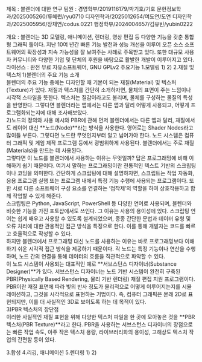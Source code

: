 제목 : 블렌더에 대한 연구
팀원 :
경영학부/2019116179/박기호/기호
문헌정보학과/2025005260/류혜련/ryu0710
디자인학과/2025012654/여도연/도연
디자인학과/2025005956/장채연/codus.0221
행정학부/2024004657/김유빈/yubin0222

개요 : 블렌더는 3D 모델링, 애니메이션, 렌더링, 영상 편집 등 다양한 기능을 갖춘 통합형 그래픽 툴이다. 지난 10여 년간 빠른 기능 발전과 성능 개선을 이루어 오픈 소스 소프트웨어의 확장성과 지속 가능성을 잘 보여주는 사례로 주목받고 있다. 또한 대규모 사용자 커뮤니티와 다양한 기업 및 단체의 후원을 바탕으로 활발한 개발이 이루어지고 있다.
라이선스 : 완전 무료 자유소프트웨어, GNU GPLv2
주요기능
1.모델링
  1) 
  2) 
2.재질 및 텍스처
  1)블렌더의 주요 기능 소개  
    블렌더의 주요 기능 중에는 디자인할 때 기본이 되는 재질(Material) 및 텍스처(Texture)가 있다. 재질과 텍스처를 간단히 소개하자면, 물체의 표면이 주는 느낌이나 시각적 스타일을 뜻한다. 텍스처는 질감이라고도 불리며, 물체를 구성하는 물질의 특성을 반영한다. 그렇다면 블렌더라는 앱에서는 다른 앱과 달리 어떻게 사용되고, 어떻게 프로그램화되는지에 대해 조사해보았다.  
  2)노드의 정의와 사용 예시와 PBR에 관해
    먼저 블렌더에서는 다른 앱과 달리, 재질에서도 레이어 대신 **노드(Node)**라는 방식을 사용한다. 영어로는 Shader Nodes라고 많이들 부른다. 그렇다면 노드란 무엇인지부터 알고 넘어가야 한다. 노드 시스템은 컴퓨터 그래픽 및 게임 제작 프로그램 등에서 광범위하게 사용된다. 블렌더에서는 주로 재질(Materials)을 만드는 데 사용된다.  
    그렇다면 이 노드를 블렌더에서 사용하는 이유는 무엇일까? 답은 프로그래밍에 비해 이해하기 쉽기 때문이다. 여기서 말하는 프로그래밍이란 전통적인 텍스트 기반의 스크립팅이나 코딩을 의미한다. 간단하게 스크립팅에 대해 설명하자면, 스크립트는 작업 자동화, 응용 프로그램 실행 또는 프로그램 내에서 특정 기능 수행에 사용되는 프로그램이다. 또한 서로 다른 소프트웨어 구성 요소를 연결하는 ‘접착제’의 역할을 하여 상호작용하고 함께 작업할 수 있게 해준다.  
    스크립팅은 Python, JavaScript, PowerShell 등 다양한 언어로 사용되며, 블렌더와 비슷한 기능을 가진 포토샵에서도 쓰인다. 그 이유는 사용의 용이성에 있다. 스크립팅 언어는 쉽게 배우고 사용할 수 있도록 설계되었으며, 종종 간단한 문법과 데이터 유형 및 오류 처리에 대한 관용적인 접근 방식을 특징으로 한다. 이를 통해 개발자는 코드를 빠르고 효율적으로 작성할 수 있다.  
    하지만 블렌더에서 프로그래밍 대신 노드를 사용하는 이유는 바로 프로그래밍보다 이해하기 쉬운 시각적 접근 방식을 제공하기 때문이다. 각 노드는 특정 기능이나 연산을 수행하며, 노드 간의 연결을 통해 데이터의 흐름을 직관적으로 파악할 수 있다.  
    이 노드 시스템이 사용되는 대표적인 예로 **서브스턴스 디자이너(Substance Designer)**가 있다. 서브스턴스 디자이너는 노드 기반 시스템이 완전히 구축된 PBR(Physically Based Rendering, 물리 기반 렌더링) 재질 편집 지원 프로그램이다. PBR이란 재질 표면에 따라 빛의 반사 정도가 물리적으로 어떻게 이루어지는지를 시뮬레이션하고, 그것을 시각적으로 표현하는 기법이다. 즉, 컴퓨터 그래픽은 본래 2D로 표현되지만, 이를 더 사실적인 3D로 보이도록 하는 데 목적이 있다.  
    3)PBR 텍스처의 장단점  
      이러한 사실적인 재질 표현을 위해 다양한 텍스처 파일을 한 곳에 모아놓은 것을 **PBR 텍스처(PBR Texture)**라고 한다. PBR을 사용하는 서브스턴스 디자이너의 장점으로는 빠른 작업 속도, 아주 작은 텍스처 용량, 라이브러리화의 용이성, 고해상도 텍스처 작업의 간편함 등이 있다.






3.합성
4.리깅, 애니메이션
5.렌더링
  1) 
  2) 
